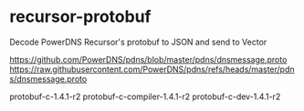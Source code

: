 # recursor-protobuf
Decode PowerDNS Recursor's protobuf to JSON and send to Vector

https://github.com/PowerDNS/pdns/blob/master/pdns/dnsmessage.proto
https://raw.githubusercontent.com/PowerDNS/pdns/refs/heads/master/pdns/dnsmessage.proto

protobuf-c-1.4.1-r2
protobuf-c-compiler-1.4.1-r2
protobuf-c-dev-1.4.1-r2
